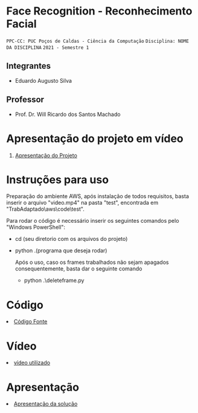 # Face Recognition - Reconhecimento Facial

`PPC-CC: PUC Poços de Caldas - Ciência da Computação`
`Disciplina: NOME DA DISCIPLINA`
`2021 - Semestre 1`

## Integrantes

- Eduardo Augusto Silva

## Professor

- Prof. Dr. Will Ricardo dos Santos Machado

# Apresentação do projeto em vídeo

<ol>
<li><a href="docs/12-Apresentação do Projeto.md"> Apresentação do Projeto</a></li>
</ol>

# Instruções para uso
  Preparação do ambiente AWS, após instalação de todos requisitos, basta inserir o arquivo "video.mp4" na pasta "test", encontrada em "TrabAdaptado\aws\code\test".

  Para rodar o código é necessário inserir os seguintes comandos pelo "Windows PowerShell":
  - cd (seu diretorio com os arquivos do projeto)
  - python .\(programa que deseja rodar)

    Após o uso, caso os frames trabalhados não sejam apagados consequentemente, basta dar o seguinte comando
    - python .\deleteframe.py

# Código

<li><a href="TrabAdaptado.rar"> Código Fonte</a></li>

# Vídeo

<li><a href="video.mp4"> vídeo utilizado</a></li>

# Apresentação

<li><a href="presentation/README.md"> Apresentação da solução</a></li>
